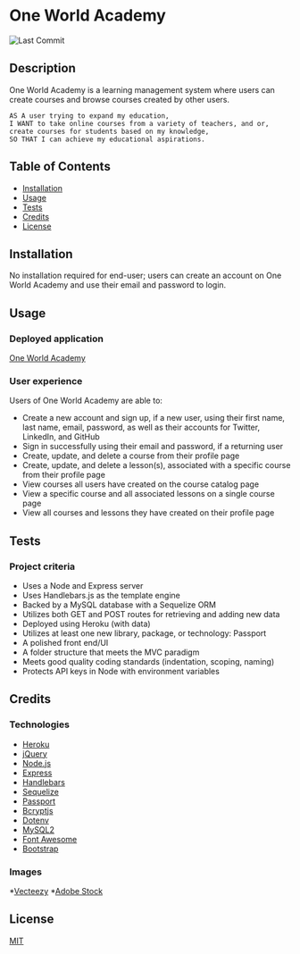 # One World Academy
![Last Commit](https://img.shields.io/github/last-commit/TaaniBravo/One-World-Academy)

## Description

One World Academy is a learning management system where users can create courses and browse courses created by other users.

```
AS A user trying to expand my education,
I WANT to take online courses from a variety of teachers, and or, create courses for students based on my knowledge, 
SO THAT I can achieve my educational aspirations.
```

## Table of Contents

* [Installation](#installation)
* [Usage](#usage)
* [Tests](#tests)
* [Credits](#credits)
* [License](#license)

## Installation

No installation required for end-user; users can create an account on One World Academy and use their email and password to login.

## Usage

### Deployed application
[One World Academy](https://oneworldacademy.herokuapp.com/)

### User experience
Users of One World Academy are able to:
* Create a new account and sign up, if a new user, using their first name, last name, email, password, as well as their accounts for Twitter, LinkedIn, and GitHub
* Sign in successfully using their email and password, if a returning user
* Create, update, and delete a course from their profile page
* Create, update, and delete a lesson(s), associated with a specific course from their profile page
* View courses all users have created on the course catalog page
* View a specific course and all associated lessons on a single course page
* View all courses and lessons they have created on their profile page

## Tests

### Project criteria
* Uses a Node and Express server
* Uses Handlebars.js as the template engine
* Backed by a MySQL database with a Sequelize ORM
* Utilizes both GET and POST routes for retrieving and adding new data
* Deployed using Heroku (with data)
* Utilizes at least one new library, package, or technology: Passport
* A polished front end/UI
* A folder structure that meets the MVC paradigm
* Meets good quality coding standards (indentation, scoping, naming)
* Protects API keys in Node with environment variables

## Credits

### Technologies
* [Heroku](https://www.heroku.com/)
* [jQuery](https://jquery.com/)
* [Node.js](https://nodejs.org/en/)
* [Express](https://expressjs.com/)
* [Handlebars](https://handlebarsjs.com/)
* [Sequelize](https://sequelize.org/)
* [Passport](http://www.passportjs.org/)
* [Bcryptjs](https://www.npmjs.com/package/bcryptjs)
* [Dotenv](https://www.npmjs.com/package/dotenv)
* [MySQL2](https://www.npmjs.com/package/mysql2)
* [Font Awesome](https://fontawesome.com/)
* [Bootstrap](https://getbootstrap.com/)

### Images
*[Vecteezy](https://www.vecteezy.com/)
*[Adobe Stock](https://stock.adobe.com/)

## License

[MIT](https://choosealicense.com/licenses/mit/)